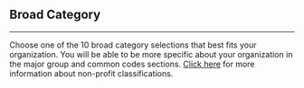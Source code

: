 ## Broad Category 

***

Choose one of the 10 broad category selections that best fits your organization. You will be able to be more specific about your organization in the major group and common codes sections. [Click here](https://nccs.urban.org/project/national-taxonomy-exempt-entities-ntee-codes#code) for more information about non-profit classifications. 
